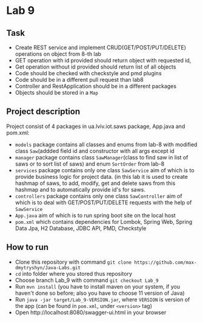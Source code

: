 # Lab 9

## Task 
  + Create REST service and implement CRUD(GET/POST/PUT/DELETE) operations on object from 8-th lab
  + GET operation with id provided should return object with requested id, 
  + Get operation without id provided should return list of all objects
  + Code should be checked with checkstyle and pmd plugins
  + Code should be in a different pull request than lab8
  + Controller and RestApplication should be in a different packages
  + Objects should be stored in a `Map`

## Project description 
Project consist of 4 packages in ua.lviv.iot.saws package, App.java and pom.xml:
  + `models` package contains all classes and enums from lab-8 with modified class `Saw`(addded field id and constructor with all args except id
  + `manager` package contains class `SawManager`(class to find saw in list of saws or to sort list of saws) and enum `SortOrder` from lab-8
  + `services` package contains only one class `SawService` aim of which is to provide business logic for project data. (in this lab it is used to create hashmap of saws, to add, modify, get and delete saws from this hashmap and to automatically provide id's for saws. 
  + `controllers` package contains only one class `SawController` aim of which is to deal with GET/POST/PUT/DELETE requests with the help of `SawService`
  + `App.java` aim of which is to run spring boot site on the local host
  + `pom.xml` which contains dependencies for Lombok, Spring Web, Spring Data Jpa, H2 Database, JDBC API, PMD, Checkstyle

## How to run
  + Clone this repository with command `git clone https://github.com/max-dmytryshyn/Java-Labs.git`
  + `cd` into folder where you stored thus repository
  + Choose branch Lab_9 with command `git checkout Lab_9`
  + Run `mvn install` (you have to install maven on your system, if you haven't done so before; also you have to choose 11 version of Java)
  + Run `java -jar target/Lab_9-VERSION.jar`, where `VERSION` is version of the app (can be found in `pom.xml`, under `<version>` tag)
  + Open http://localhost:8080/swagger-ui.html in your browser
